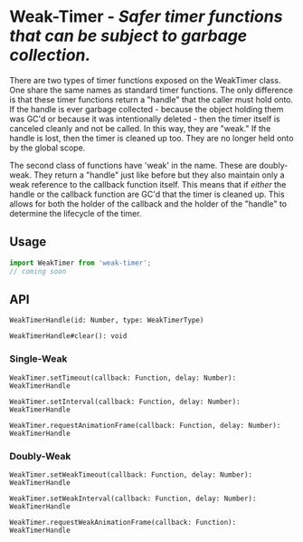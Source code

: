 # Weak-Timer - *Safer timer functions that can be subject to garbage collection.*

There are two types of timer functions exposed on the WeakTimer class. One share the same names as standard timer functions. The only difference is that these timer functions return a "handle" that the caller must hold onto. If the handle is ever garbage collected - because the object holding them was GC'd or because it was intentionally deleted - then the timer itself is canceled cleanly and not be called. In this way, they are "weak." If the handle is lost, then the timer is cleaned up too. They are no longer held onto by the global scope.

The second class of functions have 'weak' in the name. These are doubly-weak. They return a "handle" just like before but they also maintain only a weak reference to the callback function itself. This means that if _either_ the handle or the callback function are GC'd that the timer is cleaned up. This allows for both the holder of the callback and the holder of the "handle" to determine the lifecycle of the timer.

## Usage

```js
import WeakTimer from 'weak-timer';
// coming soon
```

## API

```
WeakTimerHandle(id: Number, type: WeakTimerType)
```
```
WeakTimerHandle#clear(): void
```

### Single-Weak

```
WeakTimer.setTimeout(callback: Function, delay: Number): WeakTimerHandle
```
```
WeakTimer.setInterval(callback: Function, delay: Number): WeakTimerHandle
```
```
WeakTimer.requestAnimationFrame(callback: Function, delay: Number): WeakTimerHandle
```

### Doubly-Weak
```
WeakTimer.setWeakTimeout(callback: Function, delay: Number): WeakTimerHandle
```
```
WeakTimer.setWeakInterval(callback: Function, delay: Number): WeakTimerHandle
```
```
WeakTimer.requestWeakAnimationFrame(callback: Function): WeakTimerHandle
```
